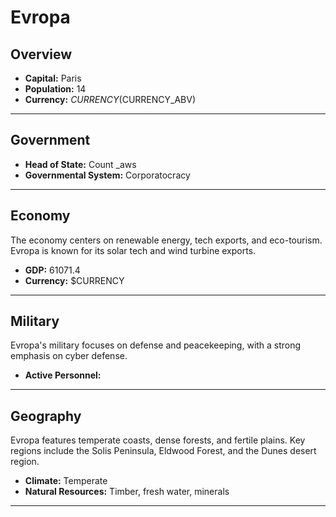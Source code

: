 # Evropa

## Overview

- **Capital:** Paris
- **Population:** 14
- **Currency:** $CURRENCY ($CURRENCY_ABV)

---

## Government

- **Head of State:** Count _aws
- **Governmental System:** Corporatocracy

---

## Economy
The economy centers on renewable energy, tech exports, and eco-tourism. Evropa is known for its solar tech and wind turbine exports.

- **GDP:** 61071.4
- **Currency:** $CURRENCY

---

## Military
Evropa's military focuses on defense and peacekeeping, with a strong emphasis on cyber defense.

- **Active Personnel:** 

---

## Geography
Evropa features temperate coasts, dense forests, and fertile plains. Key regions include the Solis Peninsula, Eldwood Forest, and the Dunes desert region.

- **Climate:** Temperate
- **Natural Resources:** Timber, fresh water, minerals

---